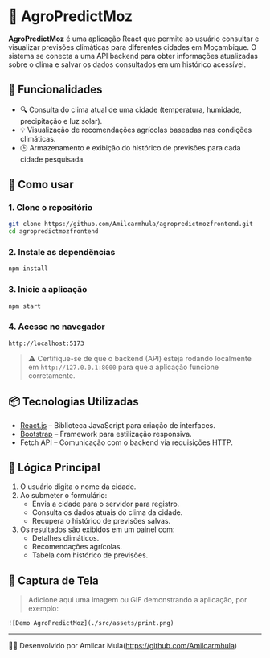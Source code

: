 # 🌾 AgroPredictMoz

**AgroPredictMoz** é uma aplicação React que permite ao usuário consultar e visualizar previsões climáticas para diferentes cidades em Moçambique. O sistema se conecta a uma API backend para obter informações atualizadas sobre o clima e salvar os dados consultados em um histórico acessível.

## 🔧 Funcionalidades

- 🔍 Consulta do clima atual de uma cidade (temperatura, humidade, precipitação e luz solar).
- 💡 Visualização de recomendações agrícolas baseadas nas condições climáticas.
- 🕒 Armazenamento e exibição do histórico de previsões para cada cidade pesquisada.

## 🚀 Como usar

### 1. Clone o repositório

```bash
git clone https://github.com/Amilcarmhula/agropredictmozfrontend.git
cd agropredictmozfrontend
```

### 2. Instale as dependências

```bash
npm install
```

### 3. Inicie a aplicação

```bash
npm start
```

### 4. Acesse no navegador

```
http://localhost:5173
```

> ⚠️ Certifique-se de que o backend (API) esteja rodando localmente em `http://127.0.0.1:8000` para que a aplicação funcione corretamente.

## 📦 Tecnologias Utilizadas

- [React.js](https://reactjs.org/) – Biblioteca JavaScript para criação de interfaces.
- [Bootstrap](https://getbootstrap.com/) – Framework para estilização responsiva.
- Fetch API – Comunicação com o backend via requisições HTTP.

## 🧠 Lógica Principal

1. O usuário digita o nome da cidade.
2. Ao submeter o formulário:
   - Envia a cidade para o servidor para registro.
   - Consulta os dados atuais do clima da cidade.
   - Recupera o histórico de previsões salvas.
3. Os resultados são exibidos em um painel com:
   - Detalhes climáticos.
   - Recomendações agrícolas.
   - Tabela com histórico de previsões.

## 📸 Captura de Tela 

> Adicione aqui uma imagem ou GIF demonstrando a aplicação, por exemplo:

```
![Demo AgroPredictMoz](./src/assets/print.png)
```

---

👨‍💻 Desenvolvido por Amilcar Mula(https://github.com/Amilcarmhula)